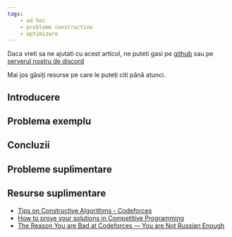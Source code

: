 ```yaml
---
tags:
    - ad hoc
    - probleme constructive
    - optimizare
---
```


Daca vreti sa ne ajutati cu acest articol, ne puteti gasi pe
[github](https://github.com/roalgo-discord/arhiva-educationala) sau pe [serverul
nostru de discord](https://discord.gg/vdDRSmg3fC)

Mai jos găsiți resurse pe care le puteți citi până atunci.

## Introducere

## Problema exemplu

## Concluzii

## Probleme suplimentare

## Resurse suplimentare

- [Tips on Constructive Algorithms -
  Codeforces](https://codeforces.com/blog/entry/80317)
- [How to prove your solutions in Competitive
  Programming](https://codeforces.com/blog/entry/111849)
- [The Reason You are Bad at Codeforces — You are Not Russian
  Enough](https://codeforces.com/blog/entry/126310)
